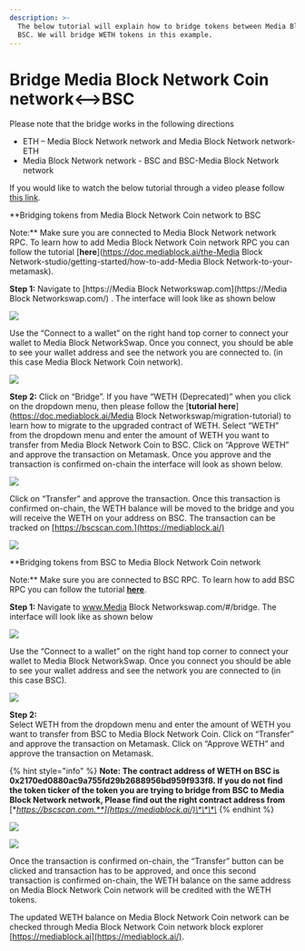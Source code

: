 ```yaml
---
description: >-
  The below tutorial will explain how to bridge tokens between Media Block Network Coin and
  BSC. We will bridge WETH tokens in this example.
---
```


# Bridge Media Block Network Coin network&lt;--&gt;BSC

Please note that the bridge works in the following directions

* ETH – Media Block Network network and Media Block Network network-ETH
* Media Block Network network - BSC and BSC-Media Block Network network

If you would like to watch the below tutorial through a video please follow [this link](https://www.youtube.com/watch?v=l17K6mu1uM4).

**Bridging tokens from Media Block Network Coin network to BSC  
  
Note:** Make sure you are connected to Media Block Network network RPC. To learn how to add Media Block Network Coin network RPC you can follow the tutorial [**here**](https://doc.mediablock.ai/the-Media Block Network-studio/getting-started/how-to-add-Media Block Network-to-your-metamask).

**Step 1:** Navigate to [https://Media Block Networkswap.com](https://Media Block Networkswap.com/) . The interface will look like as shown below  


![](../.gitbook/assets/0%20%2810%29.png)

Use the “Connect to a wallet” on the right hand top corner to connect your wallet to Media Block NetworkSwap. Once you connect, you should be able to see your wallet address and see the network you are connected to. \(in this case Media Block Network Coin network\).

![](../.gitbook/assets/1%20%2814%29.png)

**Step 2:** Click on “Bridge”. If you have “WETH \(Deprecated\)” when you click on the dropdown menu, then please follow the [**tutorial here**](https://doc.mediablock.ai/Media Block Networkswap/migration-tutorial) to learn how to migrate to the upgraded contract of WETH. Select “WETH” from the dropdown menu and enter the amount of WETH you want to transfer from Media Block Network Coin to BSC. Click on “Approve WETH” and approve the transaction on Metamask. Once you approve and the transaction is confirmed on-chain the interface will look as shown below.

![](../.gitbook/assets/2%20%2814%29.png)

Click on “Transfer” and approve the transaction. Once this transaction is confirmed on-chain, the WETH balance will be moved to the bridge and you will receive the WETH on your address on BSC. The transaction can be tracked on [https://bscscan.com.](https://mediablock.ai/)

![](../.gitbook/assets/3%20%2812%29.png)

**Bridging tokens from BSC to Media Block Network Coin network  
  
Note:** Make sure you are connected to BSC RPC. To learn how to add BSC RPC you can follow the tutorial [**here**](https://academy.binance.com/en/articles/connecting-metamask-to-binance-smart-chain).

**Step 1:** Navigate to www.Media Block Networkswap.com/\#/bridge. The interface will look like as shown below

![](../.gitbook/assets/4%20%2812%29.png)

Use the “Connect to a wallet” on the right hand top corner to connect your wallet to Media Block NetworkSwap. Once you connect you should be able to see your wallet address and see the network you are connected to \(in this case BSC\).

![](../.gitbook/assets/5%20%2810%29.png)

**Step 2:**  
Select WETH from the dropdown menu and enter the amount of WETH you want to transfer from BSC to Media Block Network Coin. Click on “Transfer” and approve the transaction on Metamask. Click on “Approve WETH” and approve the transaction on Metamask.

{% hint style="info" %}
**Note: The contract address of WETH on BSC is 0x2170ed0880ac9a755fd29b2688956bd959f933f8. If you do not find the token ticker of the token you are trying to bridge from BSC to Media Block Network network, Please find out the right contract address from** [**https://bscscan.com.**](https://mediablock.ai/)\*\*\*\*
{% endhint %}

![](../.gitbook/assets/6%20%289%29.png)

![](../.gitbook/assets/7%20%285%29.png)

Once the transaction is confirmed on-chain, the “Transfer” button can be clicked and transaction has to be approved, and once this second transaction is confirmed on-chain, the WETH balance on the same address on Media Block Network Coin network will be credited with the WETH tokens.

The updated WETH balance on Media Block Network Coin network can be checked through Media Block Network Coin network block explorer [https://mediablock.ai](https://mediablock.ai/).

